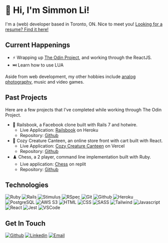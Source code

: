 # &#128075; Hi, I'm Simmon Li!

I'm a (web) developer based in Toronto, ON. Nice to meet you! [Looking for a resume? Find it here!](https://crespire.net/resume)

## Current Happenings
* &#9889; Wrapping up [The Odin Project](https://theodinproject.com), and working through the ReactJS.
* &#9197;&#65039; Learn how to use LUA

Aside from web development, my other hobbies include [analog photography](https://simmon.li), music and video games.

## Past Projects
Here are a few projects that I've completed while working through The Odin Project.
* &#128216; Railsbook, a Facebook clone built with Rails 7 and hotwire.
  * Live Application: [Railsbook](https://railsbook.crespire.dev) on Heroku
  * Repository: [Github](https://github.com/crespire/rails_railsbook)
* &#128054; Cozy Creature Canteen, an online store front with cart built with React.
  * Live Application: [Cozy Creature Canteen](https://cozy-creature-canteen.vercel.app/) on Vercel
  * Repository: [Github](https://github.com/crespire/js-shopping-cart)
* &#9823;&#65039; Chess, a 2 player, command line implementation built with Ruby.
  * Live application: [Chess](https://replit.com/@crespire/rubychess?lite=1&outputonly=1#README.md) on replit
  * Repository: [Github](https://github.com/crespire/ruby_chess)

## Technologies
![Ruby](https://img.shields.io/badge/-Ruby-000?style=flat-square&logo=ruby&logoColor=azure&color=forestgreen) ![Rails](https://img.shields.io/badge/-Rails-000?style=flat-square&logo=ruby-on-rails&logoColor=azure&color=forestgreen) ![Stimulus](https://img.shields.io/badge/-Stimulus-000?style=flat-square&logo=stimulus&logoColor=azure&color=forestgreen) ![RSpec](https://img.shields.io/badge/-RSpec-000?style=flat-square&logo=rpsec&logoColor=azure&color=forestgreen) ![Git](https://img.shields.io/badge/-Git-000?style=flat-square&logo=git&logoColor=azure&color=forestgreen) ![Github](https://img.shields.io/badge/-Github-000?style=flat-square&logo=github&logoColor=azure&color=forestgreen) ![Heroku](https://img.shields.io/badge/-Heroku-000?style=flat-square&logo=heroku&logoColor=azure&color=forestgreen) ![PostgreSQL](https://img.shields.io/badge/-PostgreSQL-000?style=flat-square&logo=postgresql&logoColor=azure&color=forestgreen) ![AWS S3](https://img.shields.io/badge/-AWS_S3-000?style=flat-square&logo=amazon-s3&logoColor=azure&color=forestgreen) ![HTML](https://img.shields.io/badge/-HTML-000?style=flat-square&logo=html5&logoColor=azure&color=forestgreen) ![CSS](https://img.shields.io/badge/-CSS-000?style=flat-square&logo=css3&logoColor=azure&color=forestgreen) ![SASS](https://img.shields.io/badge/-SASS-000?style=flat-square&logo=sass&logoColor=azure&color=forestgreen) ![Tailwind](https://img.shields.io/badge/-Tailwind-000?style=flat-square&logo=tailwind-css&logoColor=azure&color=forestgreen) ![Javascript](https://img.shields.io/badge/-Javascript-000?style=flat-square&logo=javascript&logoColor=azure&color=forestgreen) ![React](https://img.shields.io/badge/-React-000?style=flat-square&logo=react&logoColor=azure&color=forestgreen) ![Jest](https://img.shields.io/badge/-Jest-000?style=flat-square&logo=jest&logoColor=azure&color=forestgreen) ![VSCode](https://img.shields.io/badge/-VSCode-000?style=flat-square&logo=visualstudiocode&logoColor=azure&color=forestgreen)

## Get In Touch
[![Github](https://img.shields.io/badge/-Simmon_Li-000?style=flat-square&logo=github&logoColor=azure&color=181717)](https://github.com/crespire) [![Linkedin](https://img.shields.io/badge/-Simmon_Li-000?style=flat-square&logo=linkedin&logoColor=azure&color=0A66C2)](https://www.linkedin.com/in/simmonli/) [![Email](https://img.shields.io/badge/-Simmon_Li-000?style=flat-square&logo=gmail&logoColor=azure&color=EA4335)](mailto:hello@crespire.dev)
